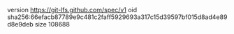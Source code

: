 version https://git-lfs.github.com/spec/v1
oid sha256:66efacb87789e9c481c2faff5929693a317c15d39597bf015d8ad4e89d8e9deb
size 108688
